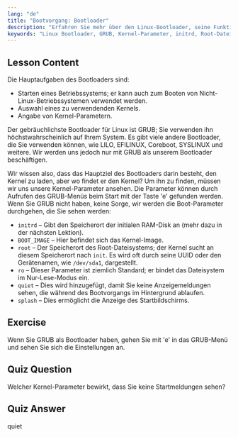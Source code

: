 ```yaml
---
lang: "de"
title: "Bootvorgang: Bootloader"
description: "Erfahren Sie mehr über den Linux-Bootloader, seine Funktionen und gängige Kernel-Parameter wie initrd und root. Verstehen Sie GRUB und optimieren Sie Ihren Linux-Bootvorgang."
keywords: "Linux Bootloader, GRUB, Kernel-Parameter, initrd, Root-Dateisystem, Linux-Bootvorgang, Linux-Tutorial, Linux für Anfänger"
---
```


## Lesson Content

Die Hauptaufgaben des Bootloaders sind:

- Starten eines Betriebssystems; er kann auch zum Booten von Nicht-Linux-Betriebssystemen verwendet werden.
- Auswahl eines zu verwendenden Kernels.
- Angabe von Kernel-Parametern.

Der gebräuchlichste Bootloader für Linux ist GRUB; Sie verwenden ihn höchstwahrscheinlich auf Ihrem System. Es gibt viele andere Bootloader, die Sie verwenden können, wie LILO, EFILINUX, Coreboot, SYSLINUX und weitere. Wir werden uns jedoch nur mit GRUB als unserem Bootloader beschäftigen.

Wir wissen also, dass das Hauptziel des Bootloaders darin besteht, den Kernel zu laden, aber wo findet er den Kernel? Um ihn zu finden, müssen wir uns unsere Kernel-Parameter ansehen. Die Parameter können durch Aufrufen des GRUB-Menüs beim Start mit der Taste 'e' gefunden werden. Wenn Sie GRUB nicht haben, keine Sorge, wir werden die Boot-Parameter durchgehen, die Sie sehen werden:

- `initrd` – Gibt den Speicherort der initialen RAM-Disk an (mehr dazu in der nächsten Lektion).
- `BOOT_IMAGE` – Hier befindet sich das Kernel-Image.
- `root` – Der Speicherort des Root-Dateisystems; der Kernel sucht an diesem Speicherort nach `init`. Es wird oft durch seine UUID oder den Gerätenamen, wie `/dev/sda1`, dargestellt.
- `ro` – Dieser Parameter ist ziemlich Standard; er bindet das Dateisystem im Nur-Lese-Modus ein.
- `quiet` – Dies wird hinzugefügt, damit Sie keine Anzeigemeldungen sehen, die während des Bootvorgangs im Hintergrund ablaufen.
- `splash` – Dies ermöglicht die Anzeige des Startbildschirms.

## Exercise

Wenn Sie GRUB als Bootloader haben, gehen Sie mit 'e' in das GRUB-Menü und sehen Sie sich die Einstellungen an.

## Quiz Question

Welcher Kernel-Parameter bewirkt, dass Sie keine Startmeldungen sehen?

## Quiz Answer

quiet
